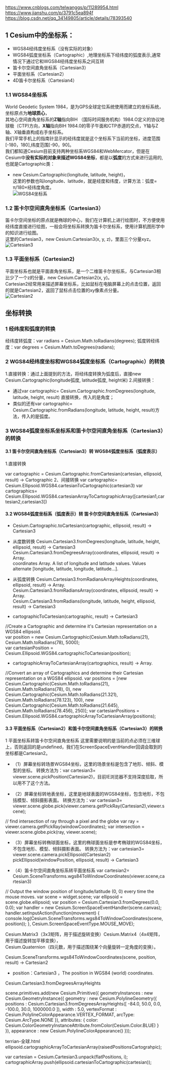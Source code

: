 
https://www.cnblogs.com/telwanggs/p/11289954.html
https://www.jianshu.com/p/3791c5ea894f
https://blog.csdn.net/qq_34149805/article/details/78393540

## 1 Cesium中的坐标系：
- WGS84经纬度坐标系（没有实际的对象）  
- WGS84弧度坐标系（Cartographic）,地理坐标系下经纬度的弧度表示,通常情况下通过它和WGS84经纬度坐标系之间互转    
- 笛卡尔空间直角坐标系（Cartesian3）   
- 平面坐标系（Cartesian2）   
- 4D笛卡尔坐标系（Cartesian4）    



### 1.1 WGS84坐标系
World Geodetic System 1984，是为GPS全球定位系统使用而建立的坐标系统，坐标原点为**地球质心**，   
其地心空间直角坐标系的**Z轴**指向BIH （国际时间服务机构）1984.O定义的协议地球极（CTP)方向，**X轴**指向BIH 1984.0的零子午面和CTP赤道的交点，Y轴与Z轴、X轴垂直构成右手坐标系。  
我们平常手机上的指南针显示的经纬度就是这个坐标系下当前的坐标，进度范围[-180，180],纬度范围[-90，90]。   
我们都知道Cesium目前支持两种坐标系WGS84和WebMercator，但是在Cesium中**没有实际的对象来描述WGS84坐标**，都是以**弧度**的方式来进行运用的,也就是Cartographic类：      
- new Cesium.Cartographic(longitude, latitude, height)，    
这里的参数也叫longitude、latitude，就是经度和纬度，计算方法：弧度= π/180×经纬度角度。       
![WGS84坐标系](./wgs84.jpg)



### 1.2 笛卡尔空间直角坐标系（Cartesian3）

笛卡尔空间坐标的原点就是椭球的中心，我们在计算机上进行绘图时，不方便使用经纬度直接进行绘图，一般会将坐标系转换为笛卡尔坐标系，使用计算机图形学中的知识进行绘图。           
这里的Cartesian3，new Cesium.Cartesian3(x, y, z)，里面三个分量xyz。       
![Cartesian3](./Cartesian3.jpg)


### 1.3 平面坐标系（Cartesian2)

平面坐标系也就是平面直角坐标系，是一个二维笛卡尔坐标系，与Cartesian3相比少了一个z的分量，new Cesium.Cartesian2(x, y)。        
Cartesian2经常用来描述屏幕坐标系，比如鼠标在电脑屏幕上的点击位置，返回的就是Cartesian2，返回了鼠标点击位置的xy像素点分量。             
![Cartesian2](./Cartesian2.jpg)



## 坐标转换

### 1 经纬度和弧度的转换
经纬度转弧度：var radians = Cesium.Math.toRadians(degrees);
弧度转经纬度：var degrees = Cesium.Math.toDegrees(radians);


### 2 WGS84经纬度坐标和WGS84弧度坐标系（Cartographic）的转换

1.直接转换：通过上面提到的方法，将经纬度转换为弧度后，直接new Cesium.Cartographic(longitude弧度, latitude弧度, height米)
2.间接转换：
- 通过var cartographic= Cesium.Cartographic.fromDegrees(longitude, latitude, height, result) 直接转换，传入的是角度；
- 类似的还有var cartographic= Cesium.Cartographic.fromRadians(longitude, latitude, height, result)方法，传入的是弧度。


### 3 WGS84弧度坐标系坐标系和笛卡尔空间直角坐标系（Cartesian3）的转换

#### 3.1 笛卡尔空间直角坐标系（Cartesian3）转 WGS84弧度坐标系（弧度表示）
 

1.直接转换
 
var cartographic = Cesium.Cartographic.fromCartesian(cartesian, ellipsoid, result) → Cartographic
2、间接转换
var cartographic= Cesium.Ellipsoid.WGS84.cartesianToCartographic(cartesian3)
var cartographics= Cesium.Ellipsoid.WGS84.cartesianArrayToCartographicArray([cartesian1,cartesian2,cartesian3])


#### 3.2 WGS84弧度坐标系（弧度表示）转 笛卡尔空间直角坐标系（Cartesian3）
 
- Cesium.Cartographic.toCartesian(cartographic, ellipsoid, result) → Cartesian3
 
- 从度数转换 
 Cesium.Cartesian3.fromDegrees(longitude, latitude, height, ellipsoid, result) → Cartesian3 
 Cesium.Cartesian3.fromDegreesArray(coordinates, ellipsoid, result) → Array.<Cartesian3>                                  
 coordinates	Array.<Number>		A list of longitude and latitude values. Values alternate [longitude, latitude, longitude, latitude...].                   
- 从弧度转换 
Cesium.Cartesian3.fromRadiansArrayHeights(coordinates, ellipsoid, result) → Array.<Cartesian3>   
Cesium.Cartesian3.fromRadiansArray(coordinates, ellipsoid, result) → Array.<Cartesian3>                       
Cesium.Cartesian3.fromRadians(longitude, latitude, height, ellipsoid, result) → Cartesian3            

- cartographicToCartesian(cartographic, result) → Cartesian3

//Create a Cartographic and determine it's Cartesian representation on a WGS84 ellipsoid.            
var position = new Cesium.Cartographic(Cesium.Math.toRadians(21), Cesium.Math.toRadians(78), 5000);            
var cartesianPosition = Cesium.Ellipsoid.WGS84.cartographicToCartesian(position);   


- cartographicArrayToCartesianArray(cartographics, result) → Array.<Cartesian3>

//Convert an array of Cartographics and determine their Cartesian representation on a WGS84 ellipsoid.
var positions = [new Cesium.Cartographic(Cesium.Math.toRadians(21), Cesium.Math.toRadians(78), 0),
                 new Cesium.Cartographic(Cesium.Math.toRadians(21.321), Cesium.Math.toRadians(78.123), 100),
                 new Cesium.Cartographic(Cesium.Math.toRadians(21.645), Cesium.Math.toRadians(78.456), 250)];
var cartesianPositions = Cesium.Ellipsoid.WGS84.cartographicArrayToCartesianArray(positions);






#### 3.3 平面坐标系（Cartesian2）和笛卡尔空间直角坐标系（Cartesian3）的转换
1 平面坐标系转笛卡尔空间直角坐标系
这里需要说明的是当前的点必须在三维球上，否则返回的是undefined，我们在ScreenSpaceEventHandler回调会取到的坐标都是Cartesian2。
- （1）屏幕坐标转场景WGS84坐标，这里的场景坐标是包含了地形、倾斜、模型的坐标。
转换方法为：var cartesian3= viewer.scene.pickPosition(Cartesian2)，目前IE浏览器不支持深度拾取，所以用不了这个方法。

- （2）屏幕坐标转地表坐标，这里是地球表面的WGS84坐标，包含地形，不包括模型、倾斜摄影表面。
转换方法为：var cartesian3= viewer.scene.globe.pick(viewer.camera.getPickRay(Cartesian2),viewer.scene);

// find intersection of ray through a pixel and the globe
var ray = viewer.camera.getPickRay(windowCoordinates);
var intersection =  viewer.scene.globe.pick(ray, viewer.scene);


- （3）屏幕坐标转椭球面坐标，这里的椭球面坐标是参考椭球的WGS84坐标，不包含地形、模型、倾斜摄影表面。
转换方法为：var cartesian3= viewer.scene.camera.pickEllipsoid(Cartesian2)
          pickEllipsoid(windowPosition, ellipsoid, result) → Cartesian3

- （4）笛卡尔空间直角坐标系转平面坐标系
var cartesian2= Cesium.SceneTransforms.wgs84ToWindowCoordinates(viewer.scene,cartesian3)


// Output the window position of longitude/latitude (0, 0) every time the mouse moves.
var scene = widget.scene;
var ellipsoid = scene.globe.ellipsoid;
var position = Cesium.Cartesian3.fromDegrees(0.0, 0.0);
var handler = new Cesium.ScreenSpaceEventHandler(scene.canvas);
handler.setInputAction(function(movement) {
    console.log(Cesium.SceneTransforms.wgs84ToWindowCoordinates(scene, position));
}, Cesium.ScreenSpaceEventType.MOUSE_MOVE);


Cesium.Matrix3（3x3矩阵，用于描述旋转变换）Cesium.Matrix4（4x4矩阵，用于描述旋转加平移变换），     
Cesium.Quaternion（四元数，用于描述围绕某个向量旋转一定角度的变换）。




Cesium.SceneTransforms.wgs84ToWindowCoordinates(scene, position, result) → Cartesian2
- position：Cartesian3	，The position in WGS84 (world) coordinates.


Cesium.Cartesian3.fromDegreesArrayHeights

scene.primitives.add(new Cesium.Primitive({
    geometryInstances : new Cesium.GeometryInstance({
        geometry : new Cesium.PolylineGeometry({
            positions : Cesium.Cartesian3.fromDegreesArrayHeights([
                -84.0, 50.0, 0.0,
                -100.0, 30.0, 1000000.0
            ]),
            width : 5.0,
            vertexFormat : Cesium.PolylineColorAppearance.VERTEX_FORMAT,
            arcType: Cesium.ArcType.NONE
        }),
        attributes: {
            color: Cesium.ColorGeometryInstanceAttribute.fromColor(Cesium.Color.BLUE)
        }
    }),
    appearance : new Cesium.PolylineColorAppearance()
}));


terrian-全球.html
ellipsoid.cartographicArrayToCartesianArray(raisedPositionsCartograhpic);

 var cartesian = Cesium.Cartesian3.unpack(flatPositions, i);
        cartographicArray.push(ellipsoid.cartesianToCartographic(cartesian));

